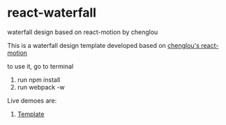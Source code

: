 # react-waterfall
waterfall design based on react-motion by chenglou

This is a waterfall design template developed based on <a target="_blank" href="https://github.com/chenglou/react-motion">chenglou's react-motion</a>

to use it, go to terminal

<ol>
 <li>run npm install</li>
  <li>run webpack -w</li>
</ol>

Live demoes are:
<ol>
<li><a target="_blank" href="http://35.164.184.64/react-motion/public">Template</a></li>
</ol>


